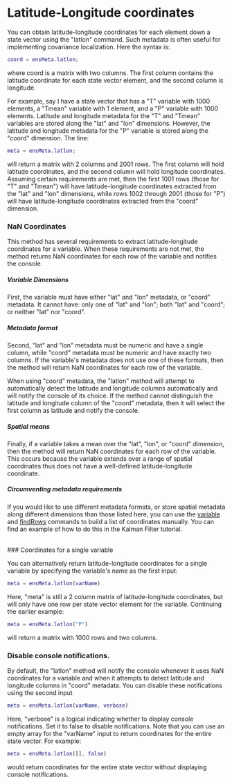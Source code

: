 
# Latitude-Longitude coordinates

You can obtain latitude-longitude coordinates for each element down a state vector using the "latlon" command. Such metadata is often useful for implementing covariance localization. Here the syntax is:
```matlab
coord = ensMeta.latlon;
```
where coord is a matrix with two columns. The first column contains the latitude coordinate for each state vector element, and the second column is longitude.

For example, say I have a state vector that has a "T" variable with 1000 elements, a "Tmean" variable with 1 element, and a "P" variable with 1000 elements. Latitude and longitude metadata for the "T" and "Tmean" variables are stored along the "lat" and "lon" dimensions. However, the latitude and longitude metadata for the "P" variable is stored along the "coord" dimension. The line:
```matlab
meta = ensMeta.latlon;
```
will return a matrix with 2 columns and 2001 rows. The first column will hold latitude coordinates, and the second column will hold longitude coordinates. Assuming certain requirements are met, then the first 1001 rows (those for "T" and "Tmean") will have latitude-longitude coordinates extracted from the "lat" and "lon" dimensions, while rows 1002 through 2001 (those for "P") will have latitude-longitude coordinates extracted from the "coord" dimension.

### NaN Coordinates

This method has several requirements to extract latitude-longitude coordinates for a variable. When these requirements are not met, the method returns NaN coordinates for each row of the variable and notifies the console.

##### Variable Dimensions
First, the variable must have either "lat" and "lon" metadata, or "coord" metadata. It cannot have: only one of "lat" and "lon"; both "lat" and "coord"; or neither "lat" nor "coord".

##### Metadata format
Second, "lat" and "lon" metadata must be numeric and have a single column, while "coord" metadata must be numeric and have exactly two columns. If the variable's metadata does not use one of these formats, then the method will return NaN coordinates for each row of the variable.

When using "coord" metadata, the "latlon" method will attempt to automatically detect the latitude and longitude columns automatically and will notify the console of its choice. If the method cannot distinguish the latitude and longitude column of the "coord" metadata, then it will select the first column as latitude and notify the console.

##### Spatial means
Finally, if a variable takes a mean over the "lat", "lon", or "coord" dimension, then the method will return NaN coordinates for each row of the variable. This occurs because the variable extends over a range of spatial coordinates thus does not have a well-defined latitude-longitude coordinate.

##### Circumventing metadata requirements
If you would like to use different metadata formats, or store spatial metadata along different dimensions than those listed here, you can use the [variable](variable) and [findRows](find-rows) commands to build a list of coordinates manually. You can find an example of how to do this in the Kalman Filter tutorial.

<br>
### Coordinates for a single variable

You can alternatively return latitude-longitude coordinates for a single variable by specifying the variable's name as the first input:
```matlab
meta = ensMeta.latlon(varName)
```
Here, "meta" is still a 2 column matrix of latitude-longitude coordinates, but will only have one row per state vector element for the variable. Continuing the earlier example:
```matlab
meta = ensMeta.latlon("P")
```
will return a matrix with 1000 rows and two columns.

### Disable console notifications.

By default, the "latlon" method will notify the console whenever it uses NaN coordinates for a variable and when it attempts to detect latitude and longitude columns in "coord" metadata. You can disable these notifications using the second input
```matlab
meta = ensMeta.latlon(varName, verbose)
```
Here, "verbose" is a logical indicating whether to display console notifications. Set it to false to disable notifications. Note that you can use an empty array for the "varName" input to return coordinates for the entire state vector. For example:
```matlab
meta = ensMeta.latlon([], false)
```
would return coordinates for the entire state vector without displaying console notifications.
